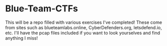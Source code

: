 # Blue-Team-CTFs
This will be a repo filled with various exercises I've completed! These come from sites such as blueteamlabs.online, CyberDefenders.org, letsdefend.io, etc. I'll have the pcap files included if you want to look yourselves and find anything I miss!
